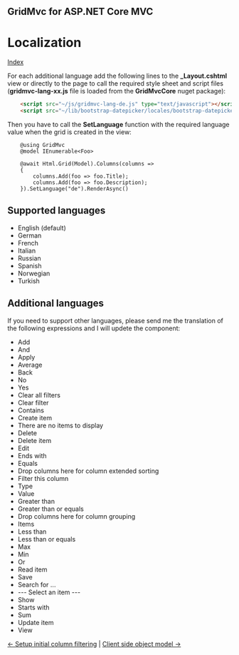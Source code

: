 ## GridMvc for ASP.NET Core MVC

# Localization

[Index](Documentation.md)

For each additional language add the following lines to the **_Layout.cshtml** view or directly to the page to call the required style sheet and script files (**gridmvc-lang-xx.js** file is loaded from the **GridMvcCore** nuget package):

```html
    <script src="~/js/gridmvc-lang-de.js" type="text/javascript"></script>
    <script src="~/lib/bootstrap-datepicker/locales/bootstrap-datepicker.de.min.js" type="text/javascript"></script>
```
Then you have to call the **SetLanguage** function with the required language value when the grid is created in the view:

```razor
    @using GridMvc
    @model IEnumerable<Foo>

    @await Html.Grid(Model).Columns(columns =>
    {
        columns.Add(foo => foo.Title);
        columns.Add(foo => foo.Description);
    }).SetLanguage("de").RenderAsync()
```

## Supported languages

* English (default)
* German
* French
* Italian
* Russian
* Spanish
* Norwegian
* Turkish

## Additional languages

If you need to support other languages, please send me the translation of the following expressions and I will updete the component:
* Add
* And
* Apply
* Average
* Back
* No
* Yes
* Clear all filters
* Clear filter
* Contains
* Create item
* There are no items to display
* Delete
* Delete item
* Edit
* Ends with
* Equals
* Drop columns here for column extended sorting
* Filter this column
* Type
* Value
* Greater than
* Greater than or equals
* Drop columns here for column grouping
* Items
* Less than
* Less than or equals
* Max
* Min
* Or
* Read item
* Save
* Search for ...
* --- Select an item ---
* Show
* Starts with
* Sum
* Update item
* View

[<- Setup initial column filtering](Setup_initial_column_filtering.md) | [Client side object model ->](Client_side_object_model.md)